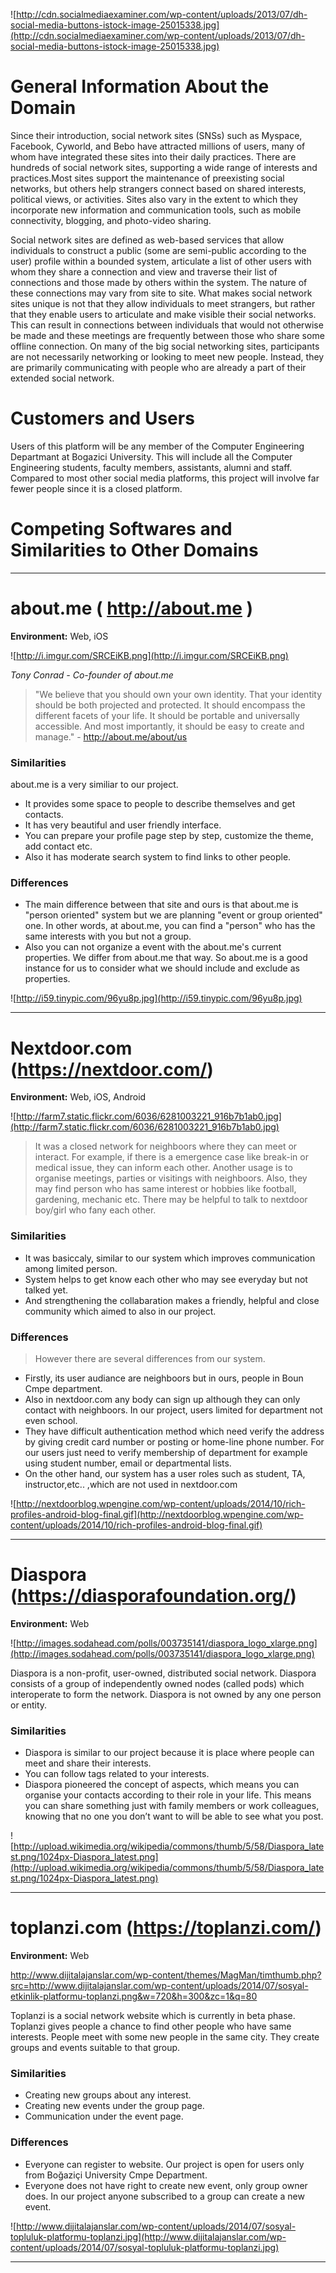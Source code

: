 ![http://cdn.socialmediaexaminer.com/wp-content/uploads/2013/07/dh-social-media-buttons-istock-image-25015338.jpg](http://cdn.socialmediaexaminer.com/wp-content/uploads/2013/07/dh-social-media-buttons-istock-image-25015338.jpg)

# General Information About the Domain #

Since their introduction, social network sites (SNSs) such as Myspace, Facebook, Cyworld, and Bebo have attracted millions of users, many of whom have integrated these sites into their daily practices. There are hundreds of social network sites, supporting a wide range of interests and practices.Most sites support the maintenance of preexisting social networks, but others help strangers connect based on shared interests, political views, or activities. Sites also vary in the extent to which they incorporate new information and communication tools, such as mobile connectivity, blogging, and photo-video sharing.

Social network sites are defined as web-based services that allow individuals to construct a public (some are semi-public according to the user)  profile within a bounded system, articulate a list of other users with whom they share a connection and  view and traverse their list of connections and those made by others within the system. The nature of these connections may vary from site to site. What makes social network sites unique is not that they allow individuals to meet strangers, but rather that they enable users to articulate and make visible their social networks. This can result in connections between individuals that would not otherwise be made and these meetings are frequently between those who share some offline connection. On many of the big social networking sites, participants are not necessarily networking or looking to meet new people. Instead, they are primarily communicating with people who are already a part of their extended social network.

# Customers and Users #

Users of this platform will be any member of the Computer Engineering Departmant at Bogazici University. This will include all the Computer Engineering students, faculty members, assistants, alumni and staff. Compared to most other social media platforms, this project will involve far fewer people since it is a closed platform.

# Competing Softwares and Similarities to Other Domains #


---


# about.me ( http://about.me ) #
**Environment:** Web, iOS

![http://i.imgur.com/SRCEiKB.png](http://i.imgur.com/SRCEiKB.png)

_Tony Conrad - Co-founder of about.me_

> "We believe that you should own your own identity. That your identity should be both projected and protected. It should encompass the different facets of your life. It should be portable and universally accessible. And most importantly, it should be easy to create and manage." - http://about.me/about/us

### Similarities ###
about.me is a very similiar to our project.
  * It provides some space to people to describe themselves and get contacts.
  * It has very beautiful and user friendly interface.
  * You can prepare your profile page step by step, customize the theme, add contact etc.
  * Also it has moderate search system to find links to other people.

### Differences ###
  * The main difference between that site and ours is that about.me is "person oriented" system but we are planning "event or group oriented" one. In other words, at about.me, you can find a "person" who has the same interests with you but not a group.
  * Also you can not organize a event with the about.me's current properties. We differ from about.me that way.
So about.me is a good instance for us to consider what we should include and exclude as properties.

![http://i59.tinypic.com/96yu8p.jpg](http://i59.tinypic.com/96yu8p.jpg)


---

# Nextdoor.com (https://nextdoor.com/) #
**Environment:** Web, iOS, Android

![http://farm7.static.flickr.com/6036/6281003221_916b7b1ab0.jpg](http://farm7.static.flickr.com/6036/6281003221_916b7b1ab0.jpg)

> It was a closed network for neighboors where they can meet or interact. For example, if there is a emergence case like break-in or medical issue, they can inform each other. Another usage is to organise meetings, parties or visitings with neighboors. Also, they may find person who has same interest or hobbies like football, gardening, mechanic etc. There may be helpful to talk to nextdoor boy/girl who fany each other.

### Similarities ###
  * It was basiccaly, similar to our system which improves communication among limited person.
  * System helps to get know each other who may see everyday but not talked yet.
  * And strengthening the collabaration makes a friendly, helpful and close community which aimed to also in our project.

### Differences ###
> However there are several differences from our system.
  * Firstly, its user audiance are neighboors but in ours, people in Boun Cmpe department.
  * Also in nextdoor.com any body can sign up although they can only contact with neighboors. In our project, users limited for department not even school.
  * They have difficult authentication method which need verify the address by giving credit card number or posting or home-line phone number. For our users just need to verify membership of department for example using  student number, email or departmental lists.
  * On the other hand, our system has a user roles such as student, TA, instructor,etc.. ,which are not used in nextdoor.com

![http://nextdoorblog.wpengine.com/wp-content/uploads/2014/10/rich-profiles-android-blog-final.gif](http://nextdoorblog.wpengine.com/wp-content/uploads/2014/10/rich-profiles-android-blog-final.gif)

---

# Diaspora (https://diasporafoundation.org/) #
**Environment:** Web

![http://images.sodahead.com/polls/003735141/diaspora_logo_xlarge.png](http://images.sodahead.com/polls/003735141/diaspora_logo_xlarge.png)

Diaspora is a non-profit, user-owned, distributed social network. Diaspora consists of a group of independently owned nodes (called pods) which interoperate to form the network. Diaspora is not owned by any one person or entity.

### Similarities ###
  * Diaspora is similar to our project because it is place where people can meet and share their interests.
  * You can follow tags related to your interests.
  * Diaspora pioneered the concept of aspects, which means you can organise your contacts according to their role in your life. This means you can share something just with family members or work colleagues, knowing that no one you don’t want to will be able to see what you post.

![http://upload.wikimedia.org/wikipedia/commons/thumb/5/58/Diaspora_latest.png/1024px-Diaspora_latest.png](http://upload.wikimedia.org/wikipedia/commons/thumb/5/58/Diaspora_latest.png/1024px-Diaspora_latest.png)

---

# toplanzi.com (https://toplanzi.com/) #
**Environment:** Web

http://www.dijitalajanslar.com/wp-content/themes/MagMan/timthumb.php?src=http://www.dijitalajanslar.com/wp-content/uploads/2014/07/sosyal-etkinlik-platformu-toplanzi.png&w=720&h=300&zc=1&q=80

Toplanzi is a social network website which is currently in beta phase. Toplanzi gives people a chance to find other people who have same interests. People meet with some new people in the same city. They create groups and events suitable to that group.

### Similarities ###
  * Creating new groups about any interest.
  * Creating new events under the group page.
  * Communication under the event page.

### Differences ###
  * Everyone can register to website. Our project is open for users only from Boğaziçi University Cmpe Department.
  * Everyone does not have right to create new event, only group owner does. In our project anyone subscribed to a group can create a new event.

![http://www.dijitalajanslar.com/wp-content/uploads/2014/07/sosyal-topluluk-platformu-toplanzi.jpg](http://www.dijitalajanslar.com/wp-content/uploads/2014/07/sosyal-topluluk-platformu-toplanzi.jpg)

---

